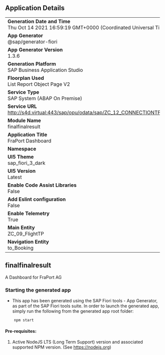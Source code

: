 ## Application Details
|               |
| ------------- |
|**Generation Date and Time**<br>Thu Oct 14 2021 16:59:19 GMT+0000 (Coordinated Universal Time)|
|**App Generator**<br>@sap/generator-fiori|
|**App Generator Version**<br>1.3.6|
|**Generation Platform**<br>SAP Business Application Studio|
|**Floorplan Used**<br>List Report Object Page V2|
|**Service Type**<br>SAP System (ABAP On Premise)|
|**Service URL**<br>http://s4d.virtual:443/sap/opu/odata/sap/ZC_12_CONNECTIONTP_SRV/
|**Module Name**<br>finalfinalresult|
|**Application Title**<br>FraPort Dashboard|
|**Namespace**<br>|
|**UI5 Theme**<br>sap_fiori_3_dark|
|**UI5 Version**<br>Latest|
|**Enable Code Assist Libraries**<br>False|
|**Add Eslint configuration**<br>False|
|**Enable Telemetry**<br>True|
|**Main Entity**<br>ZC_09_FlightTP|
|**Navigation Entity**<br>to_Booking|

## finalfinalresult

A Dashboard for FraPort AG

### Starting the generated app

-   This app has been generated using the SAP Fiori tools - App Generator, as part of the SAP Fiori tools suite.  In order to launch the generated app, simply run the following from the generated app root folder:

```
    npm start
```

#### Pre-requisites:

1. Active NodeJS LTS (Long Term Support) version and associated supported NPM version.  (See https://nodejs.org)


